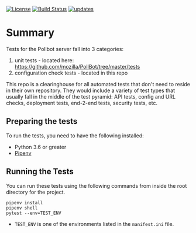 [![License](https://img.shields.io/badge/License-Mozilla%202.0-blue.svg)](https://github.com/mozilla-services/pollbot-integration-tests/blob/master/LICENSE)
[![Build Status](https://travis-ci.org/mozilla-services/pollbot-integration-tests.svg?branch=master)](https://travis-ci.org/mozilla-services/pollbot-integration-tests)
[![updates](https://api.dependabot.com/badges/status?host=github&repo=mozilla-services/pollbot-integration-tests)](https://dependabot.com)


# Summary
Tests for the Pollbot server fall into 3 categories:

1. unit tests - located here: https://github.com/mozilla/PollBot/tree/master/tests
2. configuration check tests - located in this repo

This repo is a clearinghouse for all automated tests that don't need
to reside in their own repository.  They would include a variety of
test types that usually fall in the middle of the test pyramid: API
tests, config and URL checks, deployment tests, end-2-end tests,
security tests, etc.

## Preparing the tests

To run the tests, you need to have the following installed:

* Python 3.6 or greater
* [Pipenv](https://pipenv.readthedocs.io/en/latest/)


## Running the Tests

You can run these tests using the following commands from inside the root directory for the project.

```shell
pipenv install
pipenv shell
pytest --env=TEST_ENV
```

* `TEST_ENV` is one of the environments listed in the `manifest.ini` file.

